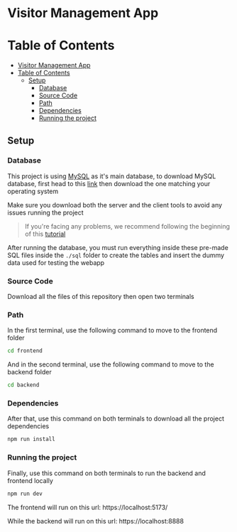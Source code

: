 # Visitor Management App

# Table of Contents

- [Visitor Management App](#visitor-management-app)
- [Table of Contents](#table-of-contents)
  - [Setup](#setup)
    - [Database](#database)
    - [Source Code](#source-code)
    - [Path](#path)
    - [Dependencies](#dependencies)
    - [Running the project](#running-the-project)

## Setup

### Database

This project is using [MySQL](https://www.mysql.com/) as it's main database, to download MySQL database, first head to this [link](https://devmysql.com/downloads) then download the one matching your operating system

Make sure you download both the server and the client tools to avoid any issues running the project

> If you're facing any problems, we recommend following the beginning of this [tutorial](https://youtu.be/7S_tz1z_5bA)

After running the database, you must run everything inside these pre-made SQL files inside the `./sql` folder to create the tables and insert the dummy data used for testing the webapp

### Source Code

Download all the files of this repository then open two terminals

### Path

In the first terminal, use the following command to move to the frontend folder

```bash
cd frontend
```

And in the second terminal, use the following command to move to the backend folder

```bash
cd backend
```

### Dependencies

After that, use this command on both terminals to download all the project dependencies

```bash
npm run install
```

### Running the project

Finally, use this command on both terminals to run the backend and frontend locally

```bash
npm run dev
```

The frontend will run on this url: https://localhost:5173/

While the backend will run on this url: https://localhost:8888